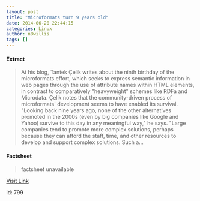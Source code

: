 ```yaml
---
layout: post
title: "Microformats turn 9 years old"
date: 2014-06-20 22:44:15
categories: Linux
author: n8willis
tags: []
---
```



#### Extract
>At his blog, Tantek Çelik writes about the ninth birthday of the microformats effort, which seeks to express semantic information in web pages through the use of attribute names within HTML elements, in contrast to comparatively "heavyweight" schemes like RDFa and Microdata. Çelik notes that the community-driven process of microformats' development seems to have enabled its survival. "Looking back nine years ago, none of the other alternatives promoted in the 2000s (even by big companies like Google and Yahoo) survive to this day in any meaningful way," he says. "Large companies tend to promote more complex solutions, perhaps because they can afford the staff, time, and other resources to develop and support complex solutions. Such a...

#### Factsheet
>factsheet unavailable

[Visit Link](http://lwn.net/Articles/603039/rss)

id:     799


